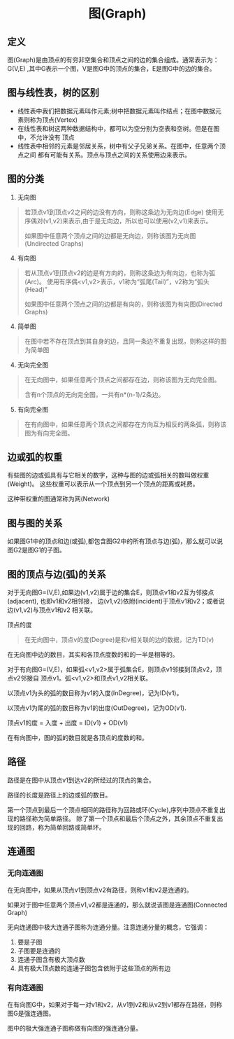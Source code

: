 # <center> 图(Graph)

## 定义
图(Graph)是由顶点的有穷非空集合和顶点之间的边的集合组成。通常表示为：G(V,E)
,其中G表示一个图，V是图G中的顶点的集合，E是图G中的边的集合。

## 图与线性表，树的区别
* 线性表中我们把数据元素叫作元素;树中把数据元素叫作结点；在图中数据元素则称为顶点(Vertex)
* 在线性表和树这两种数据结构中，都可以为空分别为空表和空树。但是在图中，不允许没有
  顶点
* 线性表中相邻的元素是邻居关系，树中有父子兄弟关系。在图中，任意两个顶点之间
  都有可能有关系。顶点与顶点之间的关系使用边来表示。

## 图的分类
1. 无向图
> 若顶点v1到顶点v2之间的边没有方向，则称这条边为无向边(Edge)
> 使用无序偶对(v1,v2)来表示,由于是无向边，所以也可以使用(v2,v1)来表示。
> 
> 如果图中任意两个顶点之间的边都是无向边，则称该图为无向图(Undirected Graphs)
> 

4. 有向图
> 若从顶点v1到顶点v2的边是有方向的，则称这条边为有向边，也称为弧(Arc)。
> 使用有序偶<v1,v2>表示，v1称为“弧尾(Tail)”，v2称为“弧头(Head)”
> 
> 如果图中任意两个顶点之间的边都是有向的，则称该图为有向图(Directed Graphs)
>

4. 简单图
> 在图中若不存在顶点到其自身的边，且同一条边不重复出现，则称这样的图为简单图
> 

4. 无向完全图
> 在无向图中，如果任意两个顶点之间都存在边，则称该图为无向完全图。
> 
> 含有n个顶点的无向完全图，一共有n*(n-1)/2条边。
> 
5. 有向完全图
> 在有向图中，如果任意两个顶点之间都存在方向互为相反的两条弧，则称该图为有向完全图。
> 

## 边或弧的权重
有些图的边或弧具有与它相关的数字，这种与图的边或弧相关的数叫做权重(Weight)。
这些权重可以表示从一个顶点到另一个顶点的距离或耗费。

这种带权重的图通常称为网(Network)

## 图与图的关系
如果图G1中的顶点和边(或弧),都包含图G2中的所有顶点与边(弧)，那么就可以说
图G2是图G1的子图。

## 图的顶点与边(弧)的关系
对于无向图G=(V,E),如果边(v1,v2)属于边的集合E，则顶点v1和v2互为邻接点(adjacent),
也即v1和v2相邻接， 边(v1,v2)依附(incident)于顶点v1和v2；或者说边(v1,v2)与顶点v1和v2
相关联。

顶点的度
> 在无向图中，顶点v的度(Degree)是和v相关联的边的数据，记为TD(v)

在无向图中边的数目，其实和各顶点度数的和的一半是相等的。

对于有向图G=(V,E)，如果弧<v1,v2>属于弧集合E，则顶点v1邻接到顶点v2，顶点v2邻接自
顶点v1。弧<v1,v2>和顶点v1,v2相关联。

以顶点v1为头的弧的数目称为v1的入度(InDegree)，记为ID(v1)。

以顶点v1为尾的弧的数目称为v1的出度(OutDegree)，记为OD(v1).

顶点v1的度 = 入度 + 出度 = ID(v1) + OD(v1)

在有向图中，图的弧的数目就是各顶点的度数的和。

## 路径
路径是在图中从顶点v1到达v2的所经过的顶点的集合。

路径的长度是路径上的边或弧的数目。

第一个顶点到最后一个顶点相同的路径称为回路或环(Cycle),序列中顶点不重复出现的路径称为简单路径。
除了第一个顶点和最后个顶点之外，其余顶点不重复出现的回路，称为简单回路或简单环。

## 连通图
### 无向连通图
在无向图中，如果从顶点v1到顶点v2有路径，则称v1和v2是连通的。

如果对于图中任意两个顶点v1,v2都是连通的，那么就说该图是连通图(Connected Graph)

无向连通图中极大连通子图称为连通分量。注意连通分量的概念，它强调：
1. 要是子图
2. 子图要是连通的
3. 连通子图含有极大顶点数
4. 具有极大顶点数的连通子图包含依附于这些顶点的所有边


### 有向连通图
在有向图G中，如果对于每一对v1和v2，从v1到v2和从v2到v1都存在路径，则称图G是强连通图。

图中的极大强连通子图称做有向图的强连通分量。



